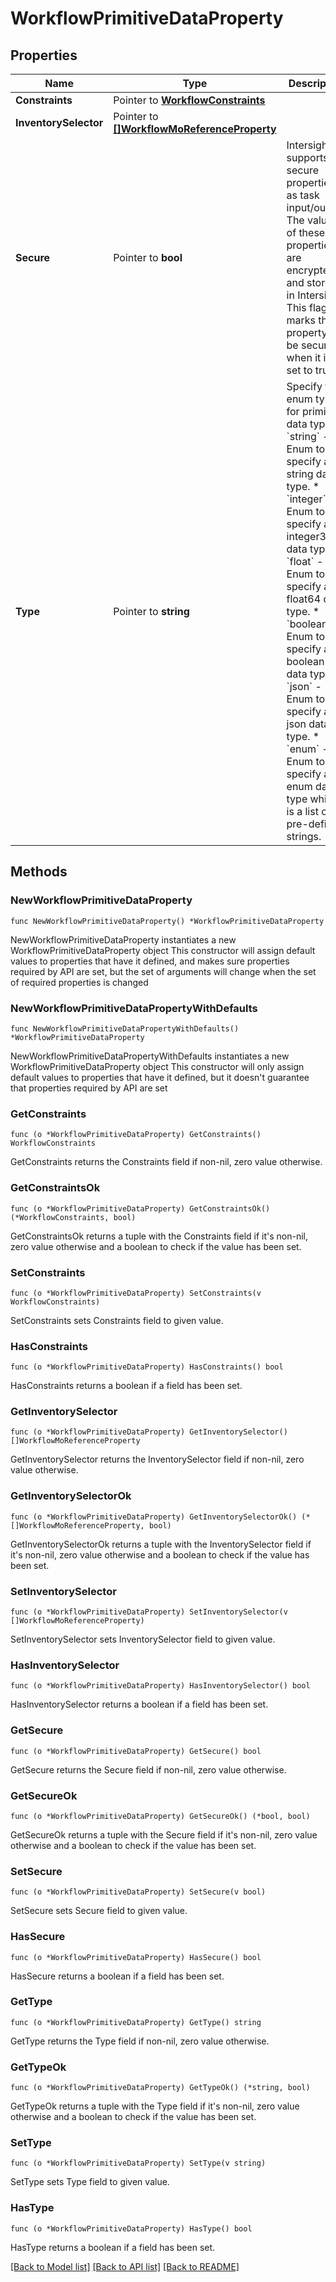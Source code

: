 # WorkflowPrimitiveDataProperty

## Properties

Name | Type | Description | Notes
------------ | ------------- | ------------- | -------------
**Constraints** | Pointer to [**WorkflowConstraints**](workflow.Constraints.md) |  | [optional] 
**InventorySelector** | Pointer to [**[]WorkflowMoReferenceProperty**](workflow.MoReferenceProperty.md) |  | [optional] 
**Secure** | Pointer to **bool** | Intersight supports secure properties as task input/output. The values of these properties are encrypted and stored in Intersight. This flag marks the property to be secure when it is set to true. | [optional] 
**Type** | Pointer to **string** | Specify the enum type for primitive data type. * &#x60;string&#x60; - Enum to specify a string data type. * &#x60;integer&#x60; - Enum to specify an integer32 data type. * &#x60;float&#x60; - Enum to specify a float64 data type. * &#x60;boolean&#x60; - Enum to specify a boolean data type. * &#x60;json&#x60; - Enum to specify a json data type. * &#x60;enum&#x60; - Enum to specify a enum data type which is a list of pre-defined strings. | [optional] [default to "string"]

## Methods

### NewWorkflowPrimitiveDataProperty

`func NewWorkflowPrimitiveDataProperty() *WorkflowPrimitiveDataProperty`

NewWorkflowPrimitiveDataProperty instantiates a new WorkflowPrimitiveDataProperty object
This constructor will assign default values to properties that have it defined,
and makes sure properties required by API are set, but the set of arguments
will change when the set of required properties is changed

### NewWorkflowPrimitiveDataPropertyWithDefaults

`func NewWorkflowPrimitiveDataPropertyWithDefaults() *WorkflowPrimitiveDataProperty`

NewWorkflowPrimitiveDataPropertyWithDefaults instantiates a new WorkflowPrimitiveDataProperty object
This constructor will only assign default values to properties that have it defined,
but it doesn't guarantee that properties required by API are set

### GetConstraints

`func (o *WorkflowPrimitiveDataProperty) GetConstraints() WorkflowConstraints`

GetConstraints returns the Constraints field if non-nil, zero value otherwise.

### GetConstraintsOk

`func (o *WorkflowPrimitiveDataProperty) GetConstraintsOk() (*WorkflowConstraints, bool)`

GetConstraintsOk returns a tuple with the Constraints field if it's non-nil, zero value otherwise
and a boolean to check if the value has been set.

### SetConstraints

`func (o *WorkflowPrimitiveDataProperty) SetConstraints(v WorkflowConstraints)`

SetConstraints sets Constraints field to given value.

### HasConstraints

`func (o *WorkflowPrimitiveDataProperty) HasConstraints() bool`

HasConstraints returns a boolean if a field has been set.

### GetInventorySelector

`func (o *WorkflowPrimitiveDataProperty) GetInventorySelector() []WorkflowMoReferenceProperty`

GetInventorySelector returns the InventorySelector field if non-nil, zero value otherwise.

### GetInventorySelectorOk

`func (o *WorkflowPrimitiveDataProperty) GetInventorySelectorOk() (*[]WorkflowMoReferenceProperty, bool)`

GetInventorySelectorOk returns a tuple with the InventorySelector field if it's non-nil, zero value otherwise
and a boolean to check if the value has been set.

### SetInventorySelector

`func (o *WorkflowPrimitiveDataProperty) SetInventorySelector(v []WorkflowMoReferenceProperty)`

SetInventorySelector sets InventorySelector field to given value.

### HasInventorySelector

`func (o *WorkflowPrimitiveDataProperty) HasInventorySelector() bool`

HasInventorySelector returns a boolean if a field has been set.

### GetSecure

`func (o *WorkflowPrimitiveDataProperty) GetSecure() bool`

GetSecure returns the Secure field if non-nil, zero value otherwise.

### GetSecureOk

`func (o *WorkflowPrimitiveDataProperty) GetSecureOk() (*bool, bool)`

GetSecureOk returns a tuple with the Secure field if it's non-nil, zero value otherwise
and a boolean to check if the value has been set.

### SetSecure

`func (o *WorkflowPrimitiveDataProperty) SetSecure(v bool)`

SetSecure sets Secure field to given value.

### HasSecure

`func (o *WorkflowPrimitiveDataProperty) HasSecure() bool`

HasSecure returns a boolean if a field has been set.

### GetType

`func (o *WorkflowPrimitiveDataProperty) GetType() string`

GetType returns the Type field if non-nil, zero value otherwise.

### GetTypeOk

`func (o *WorkflowPrimitiveDataProperty) GetTypeOk() (*string, bool)`

GetTypeOk returns a tuple with the Type field if it's non-nil, zero value otherwise
and a boolean to check if the value has been set.

### SetType

`func (o *WorkflowPrimitiveDataProperty) SetType(v string)`

SetType sets Type field to given value.

### HasType

`func (o *WorkflowPrimitiveDataProperty) HasType() bool`

HasType returns a boolean if a field has been set.


[[Back to Model list]](../README.md#documentation-for-models) [[Back to API list]](../README.md#documentation-for-api-endpoints) [[Back to README]](../README.md)


